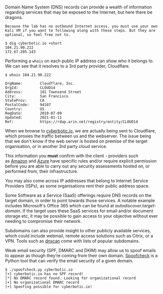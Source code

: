 Domain Name System (DNS) records can provide a wealth of information regarding services that may be exposed to the Internet, but here there be dragons.

```
Because the lab has no outbound Internet access, you must use your own Kali VM if you want to following along with these steps. But they are optional, so feel free not to.
```

```shell
$ dig cyberbotic.io +short
104.21.90.222
172.67.205.143
```

Performing a `whois` on each public IP address can show who it belongs to. We can see that it resolves to a 3rd party provider, Cloudflare.

```shell
$ whois 104.21.90.222

OrgName:        Cloudflare, Inc.
OrgId:          CLOUD14
Address:        101 Townsend Street
City:           San Francisco
StateProv:      CA
PostalCode:     94107
Country:        US
RegDate:        2010-07-09
Updated:        2021-01-11
Ref:            https://rdap.arin.net/registry/entity/CLOUD14
```

When we browse to [cyberbotic.io](https://cyberbotic.io/), we are actually being sent to Cloudflare, which proxies the traffic between us and the webserver. The issue being that we don't know if the web server is hosted on premise of the target organisation, or in another 3rd party cloud service.

This information you **must** confirm with the client - providers such as [Amazon](https://aws.amazon.com/security/penetration-testing/) and [Azure](https://www.microsoft.com/en-us/msrc/pentest-rules-of-engagement) have specific rules and/or require explicit permission before you are able to carry out any security assessments hosted on, or performed from, their infrastructure.

You may also come across IP addresses that belong to Internet Service Providers (ISPs), as some organisations rent their public address space.

Some Software as a Service (SaaS) offerings require DNS records on the target domain, in order to point towards those services. A notable example includes Microsoft's Office 365 which can be found at _autodiscover.target-domain_. If the target uses these SaaS services for email and/or document storage etc, it may be possible to gain access to your objective without ever needing to compromise their network.

Subdomains can also provide insight to other publicly available services, which could include webmail, remote access solutions such as Citrix, or a VPN. Tools such as [dnscan](https://github.com/rbsec/dnscan) come with lists of popular subdomains.

Weak email security (SPF, DMARC and DKIM) may allow us to spoof emails to appear as though they’re coming from their own domain. [Spoofcheck](https://github.com/BishopFox/spoofcheck) is a Python tool that can verify the email security of a given domain.

```shell
$ ./spoofcheck.py cyberbotic.io
[+] cyberbotic.io has no SPF record!
[*] No DMARC record found. Looking for organizational record
[+] No organizational DMARC record
[+] Spoofing possible for cyberbotic.io!
```

